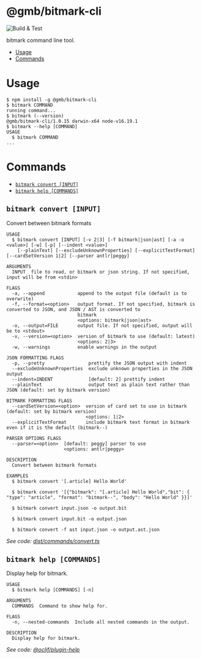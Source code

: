 @gmb/bitmark-cli
=================

![Build & Test](https://github.com/getMoreBrain/bitmark-cli/actions/workflows/build-test.yml/badge.svg?branch=main)

bitmark command line tool.

<!-- toc -->
* [Usage](#usage)
* [Commands](#commands)
<!-- tocstop -->
# Usage
<!-- usage -->
```sh-session
$ npm install -g @gmb/bitmark-cli
$ bitmark COMMAND
running command...
$ bitmark (--version)
@gmb/bitmark-cli/1.0.15 darwin-x64 node-v16.19.1
$ bitmark --help [COMMAND]
USAGE
  $ bitmark COMMAND
...
```
<!-- usagestop -->
# Commands
<!-- commands -->
* [`bitmark convert [INPUT]`](#bitmark-convert-input)
* [`bitmark help [COMMANDS]`](#bitmark-help-commands)

## `bitmark convert [INPUT]`

Convert between bitmark formats

```
USAGE
  $ bitmark convert [INPUT] [-v 2|3] [-f bitmark|json|ast] [-a -o <value>] [-w] [-p] [--indent <value>]
    [--plainText] [--excludeUnknownProperties] [--explicitTextFormat] [--cardSetVersion 1|2] [--parser antlr|peggy]

ARGUMENTS
  INPUT  file to read, or bitmark or json string. If not specified, input will be from <stdin>

FLAGS
  -a, --append            append to the output file (default is to overwrite)
  -f, --format=<option>   output format. If not specified, bitmark is converted to JSON, and JSON / AST is converted to
                          bitmark
                          <options: bitmark|json|ast>
  -o, --output=FILE       output file. If not specified, output will be to <stdout>
  -v, --version=<option>  version of bitmark to use (default: latest)
                          <options: 2|3>
  -w, --warnings          enable warnings in the output

JSON FORMATTING FLAGS
  -p, --pretty                prettify the JSON output with indent
  --excludeUnknownProperties  exclude unknown properties in the JSON output
  --indent=INDENT             [default: 2] prettify indent
  --plainText                 output text as plain text rather than JSON (default: set by bitmark version)

BITMARK FORMATTING FLAGS
  --cardSetVersion=<option>  version of card set to use in bitmark (default: set by bitmark version)
                             <options: 1|2>
  --explicitTextFormat       include bitmark text format in bitmark even if it is the default (bitmark--)

PARSER OPTIONS FLAGS
  --parser=<option>  [default: peggy] parser to use
                     <options: antlr|peggy>

DESCRIPTION
  Convert between bitmark formats

EXAMPLES
  $ bitmark convert '[.article] Hello World'

  $ bitmark convert '[{"bitmark": "[.article] Hello World","bit": { "type": "article", "format": "bitmark--", "body": "Hello World" }}]'

  $ bitmark convert input.json -o output.bit

  $ bitmark convert input.bit -o output.json

  $ bitmark convert -f ast input.json -o output.ast.json
```

_See code: [dist/commands/convert.ts](https://github.com/getMoreBrain/bitmark-cli/blob/v1.0.12/dist/commands/convert.ts)_

## `bitmark help [COMMANDS]`

Display help for bitmark.

```
USAGE
  $ bitmark help [COMMANDS] [-n]

ARGUMENTS
  COMMANDS  Command to show help for.

FLAGS
  -n, --nested-commands  Include all nested commands in the output.

DESCRIPTION
  Display help for bitmark.
```

_See code: [@oclif/plugin-help](https://github.com/oclif/plugin-help/blob/v5.2.10/src/commands/help.ts)_
<!-- commandsstop -->
